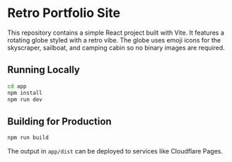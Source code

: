 # Retro Portfolio Site

This repository contains a simple React project built with Vite. It features a rotating globe styled with a retro vibe. The globe uses emoji icons for the skyscraper, sailboat, and camping cabin so no binary images are required.

## Running Locally

```bash
cd app
npm install
npm run dev
```

## Building for Production

```bash
npm run build
```

The output in `app/dist` can be deployed to services like Cloudflare Pages.
